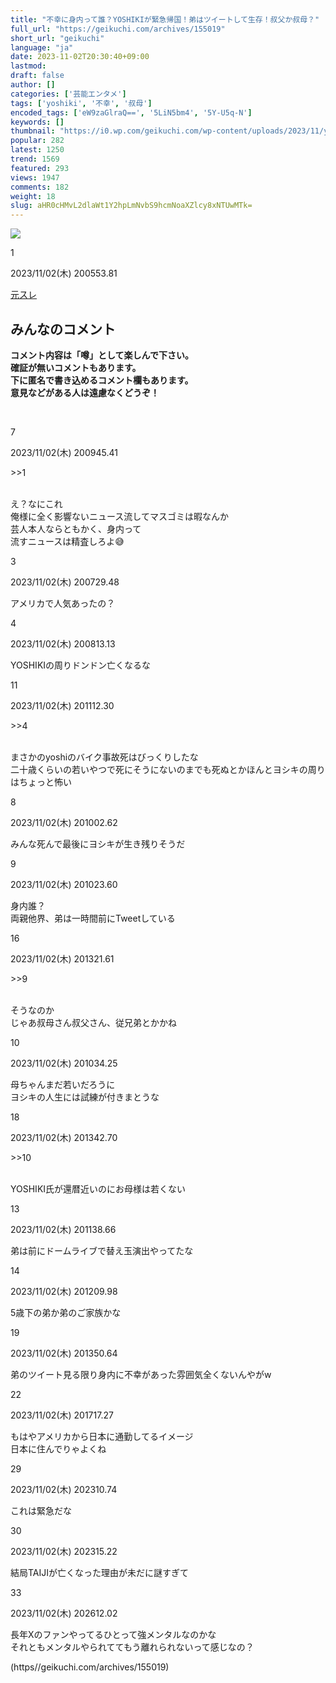 ```yaml
---
title: "不幸に身内って誰？YOSHIKIが緊急帰国！弟はツイートして生存！叔父か叔母？"
full_url: "https://geikuchi.com/archives/155019"
short_url: "geikuchi"
language: "ja"
date: 2023-11-02T20:30:40+09:00
lastmod: 
draft: false
author: []
categories: ['芸能エンタメ']
tags: ['yoshiki', '不幸', '叔母']
encoded_tags: ['eW9zaGlraQ==', '5LiN5bm4', '5Y-U5q-N']
keywords: []
thumbnail: "https://i0.wp.com/geikuchi.com/wp-content/uploads/2023/11/yoshiki.jpg?fit=640%2C480&ssl=1"
popular: 282
latest: 1250
trend: 1569
featured: 293
views: 1947
comments: 182
weight: 18
slug: aHR0cHMvL2dlaWt1Y2hpLmNvbS9hcmNoaXZlcy8xNTUwMTk=
---
```


![](https://i0.wp.com/geikuchi.com/wp-content/uploads/2023/11/yoshiki.jpg?fit=640%2C480&ssl=1)

<div><p class='t_h'><p>1 <p> 2023/11/02(木) 200553.81 </p></p></p> <p> </p> <p><a rel='noopener' target='_blank' href='https//hayabusa9.5ch.net/test/read.cgi/mnewsplus/1698923153/'>元スレ</a></p> <h2>みんなのコメント</h2> <strong><p>コメント内容は「噂」として楽しんで下さい。<br> 確証が無いコメントもあります。<br> 下に匿名で書き込めるコメント欄もあります。<br> 意見などがある人は遠慮なくどうぞ！<br></p></strong> <br><p></p> <p class='t_h t_i'><p>7 <p> 2023/11/02(木) 200945.41 </p></p></p> <p class='t_b t_i'><p> <p class='anchor'>>>1</p><br> え？なにこれ<br> 俺様に全く影響ないニュース流してマスゴミは暇なんか<br> 芸人本人ならともかく、身内って<br> 流すニュースは精査しろよ😅 </p></p> <p> </p> <p class='t_h'><p>3 <p> 2023/11/02(木) 200729.48 </p></p></p> <p class='t_b'><p> アメリカで人気あったの？ </p></p> <p> </p> <p class='t_h'><p>4 <p> 2023/11/02(木) 200813.13 </p></p></p> <p class='t_b'><p> YOSHIKIの周りドンドン亡くなるな </p></p> <p> </p> <p class='t_h t_i'><p>11 <p> 2023/11/02(木) 201112.30 </p></p></p> <p class='t_b t_i'><p> <p class='anchor'>>>4</p><br> まさかのyoshiのバイク事故死はびっくりしたな<br> 二十歳くらいの若いやつで死にそうにないのまでも死ぬとかほんとヨシキの周りはちょっと怖い </p></p> <p> </p> <p class='t_h'><p>8 <p> 2023/11/02(木) 201002.62 </p></p></p> <p class='t_b'><p> みんな死んで最後にヨシキが生き残りそうだ </p></p> <p> </p> <p class='t_h'><p>9 <p> 2023/11/02(木) 201023.60 </p></p></p> <p class='t_b'><p> 身内誰？<br> 両親他界、弟は一時間前にTweetしている </p></p> <p> </p> <p class='t_h t_i'><p>16 <p> 2023/11/02(木) 201321.61 </p></p></p> <p class='t_b t_i'><p> <p class='anchor'>>>9</p><br> そうなのか<br> じゃあ叔母さん叔父さん、従兄弟とかかね </p></p> <p> </p> <p class='t_h'><p>10 <p> 2023/11/02(木) 201034.25 </p></p></p> <p class='t_b'><p> 母ちゃんまだ若いだろうに<br> ヨシキの人生には試練が付きまとうな </p></p> <p> </p> <p class='t_h t_i'><p>18 <p> 2023/11/02(木) 201342.70 </p></p></p> <p class='t_b t_i'><p> <p class='anchor'>>>10</p><br> YOSHIKI氏が還暦近いのにお母様は若くない </p></p> <p> </p> <p class='t_h'><p>13 <p> 2023/11/02(木) 201138.66 </p></p></p> <p class='t_b'><p> 弟は前にドームライブで替え玉演出やってたな </p></p> <p> </p> <p class='t_h'><p>14 <p> 2023/11/02(木) 201209.98 </p></p></p> <p class='t_b'><p> 5歳下の弟か弟のご家族かな </p></p> <p> </p> <p class='t_h'><p>19 <p> 2023/11/02(木) 201350.64 </p></p></p> <p class='t_b'><p> 弟のツイート見る限り身内に不幸があった雰囲気全くないんやがw </p></p> <p> </p> <p class='t_h'><p>22 <p> 2023/11/02(木) 201717.27 </p></p></p> <p class='t_b'><p> もはやアメリカから日本に通勤してるイメージ<br> 日本に住んでりゃよくね </p></p> <p> </p> <p class='t_h'><p>29 <p> 2023/11/02(木) 202310.74 </p></p></p> <p class='t_b'><p> これは緊急だな </p></p> <p> </p> <p class='t_h'><p>30 <p> 2023/11/02(木) 202315.22 </p></p></p> <p class='t_b'><p> 結局TAIJIが亡くなった理由が未だに謎すぎて </p></p> <p> </p> <p class='t_h'><p>33 <p> 2023/11/02(木) 202612.02 </p></p></p> <p class='t_b'><p> 長年Xのファンやってるひとって強メンタルなのかな<br> それともメンタルやられててもう離れられないって感じなの？ </p></p> <p> </p> </div>

(https//geikuchi.com/archives/155019)
